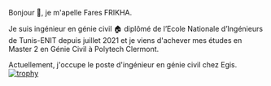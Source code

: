 Bonjour :wave:, je m'apelle Fares FRIKHA.

Je suis ingénieur en génie civil :house: diplômé de l’Ecole Nationale d’Ingénieurs de Tunis-ENIT depuis juillet 2021 et je viens d'achever mes études en Master 2 en Génie Civil à Polytech Clermont.

Actuellement, j'occupe le poste d'ingénieur en génie civil chez Egis. 
[![trophy](https://github-profile-trophy.vercel.app/?username=faresfrikha)](https://github.com/ryo-ma/github-profile-trophy)

